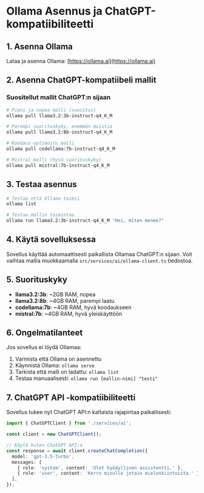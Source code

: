 # Ollama Asennus ja ChatGPT-kompatiibiliteetti

## 1. Asenna Ollama

Lataa ja asenna Ollama: [https://ollama.ai](https://ollama.ai)

## 2. Asenna ChatGPT-kompatiibeli mallit

### Suositellut mallit ChatGPT:n sijaan

```bash
# Pieni ja nopea malli (suositus)
ollama pull llama3.2:3b-instruct-q4_K_M

# Parempi suorituskyky, enemmän muistia
ollama pull llama3.2:8b-instruct-q4_K_M

# Koodaus-optimoitu malli
ollama pull codellama:7b-instruct-q4_K_M

# Mistral-malli (hyvä suorituskyky)
ollama pull mistral:7b-instruct-q4_K_M
```

## 3. Testaa asennus

```bash
# Testaa että Ollama toimii
ollama list

# Testaa mallin toimintaa
ollama run llama3.2:3b-instruct-q4_K_M "Hei, miten menee?"
```

## 4. Käytä sovelluksessa

Sovellus käyttää automaattisesti paikallista Ollamaa ChatGPT:n sijaan.
Voit vaihtaa mallia muokkaamalla `src/services/ai/ollama-client.ts` tiedostoa.

## 5. Suorituskyky

- **llama3.2:3b**: ~2GB RAM, nopea
- **llama3.2:8b**: ~4GB RAM, parempi laatu
- **codellama:7b**: ~4GB RAM, hyvä koodaukseen
- **mistral:7b**: ~4GB RAM, hyvä yleiskäyttöön

## 6. Ongelmatilanteet

Jos sovellus ei löydä Ollamaa:

1. Varmista että Ollama on asennettu
2. Käynnistä Ollama: `ollama serve`
3. Tarkista että malli on ladattu: `ollama list`
4. Testaa manuaalisesti: `ollama run [mallin-nimi] "testi"`

## 7. ChatGPT API -kompatiibiliteetti

Sovellus tukee nyt ChatGPT API:n kaltaista rajapintaa paikallisesti:

```typescript
import { ChatGPTClient } from './services/ai';

const client = new ChatGPTClient();

// Käytä kuten ChatGPT API:a
const response = await client.createChatCompletion({
  model: 'gpt-3.5-turbo',
  messages: [
    { role: 'system', content: 'Olet hyödyllinen assistentti.' },
    { role: 'user', content: 'Kerro minulle jotain mielenkiintoista.' },
  ],
});
```
